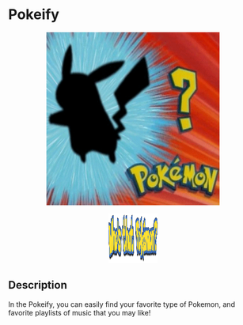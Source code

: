 # Pokeify


<p align="center">
  <img src="./README/pokemon.gif" alt="animated" width="350" height="350" />
</p>


<p align="center">
  <img src="./README/sign.png" width="100" height="100" />
</p>

## Description
In the Pokeify, you can easily find your favorite type of Pokemon, and favorite playlists of music that you may like!